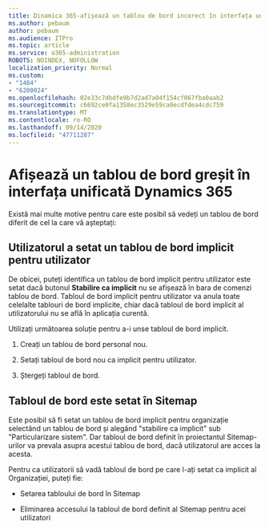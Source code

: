 ```yaml
---
title: Dinamica 365-afișează un tablou de bord incorect în interfața unificată Dynamics 365
ms.author: pebaum
author: pebaum
ms.audience: ITPro
ms.topic: article
ms.service: o365-administration
ROBOTS: NOINDEX, NOFOLLOW
localization_priority: Normal
ms.custom:
- "1484"
- "6200024"
ms.openlocfilehash: 02e33c7dbdfe9b7d2ad7a04f154cf067fba0aab2
ms.sourcegitcommit: c6692ce0fa1358ec3529e59ca0ecdfdea4cdc759
ms.translationtype: MT
ms.contentlocale: ro-RO
ms.lasthandoff: 09/14/2020
ms.locfileid: "47711287"
---
```

# <a name="wrong-dashboard-shows-in-dynamics-365-unified-interface"></a>Afișează un tablou de bord greșit în interfața unificată Dynamics 365

Există mai multe motive pentru care este posibil să vedeți un tablou de bord diferit de cel la care vă așteptați:

## <a name="the-user-has-set-a-user-default-dashboard"></a>Utilizatorul a setat un tablou de bord implicit pentru utilizator 

De obicei, puteți identifica un tablou de bord implicit pentru utilizator este setat dacă butonul **Stabilire ca implicit** nu se afișează în bara de comenzi tablou de bord. Tabloul de bord implicit pentru utilizator va anula toate celelalte tablouri de bord implicite, chiar dacă tabloul de bord implicit al utilizatorului nu se află în aplicația curentă.

Utilizați următoarea soluție pentru a-i unse tabloul de bord implicit.

1. Creați un tablou de bord personal nou.

2. Setați tabloul de bord nou ca implicit pentru utilizator.

3. Ștergeți tabloul de bord.

## <a name="the-dashboard-is-set-in-the-sitemap"></a>Tabloul de bord este setat în Sitemap

Este posibil să fi setat un tablou de bord implicit pentru organizație selectând un tablou de bord și alegând "stabilire ca implicit" sub "Particularizare sistem". Dar tabloul de bord definit în proiectantul Sitemap-urilor va prevala asupra acestui tablou de bord, dacă utilizatorul are acces la acesta.

Pentru ca utilizatorii să vadă tabloul de bord pe care l-ați setat ca implicit al Organizației, puteți fie:

* Setarea tabloului de bord în Sitemap

* Eliminarea accesului la tabloul de bord definit al Sitemap pentru acei utilizatori
